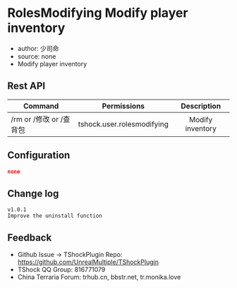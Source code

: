 # RolesModifying Modify player inventory

- author: 少司命
- source: none
- Modify player inventory

## Rest API

| Command               |             Permissions             |  Description  |
|------------------|:--------------------------:|:----:|
| /rm or /修改 or /查背包 | tshock.user.rolesmodifying | Modify inventory |

## Configuration

```json
none
```

## Change log

```
v1.0.1
Improve the uninstall function
```

## Feedback
- Github Issue -> TShockPlugin Repo: https://github.com/UnrealMultiple/TShockPlugin
- TShock QQ Group: 816771079
- China Terraria Forum: trhub.cn, bbstr.net, tr.monika.love
